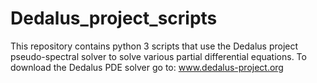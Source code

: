 # Dedalus_project_scripts
This repository contains python 3 scripts that use the Dedalus project pseudo-spectral solver to solve various partial differential equations. To download the Dedalus PDE solver go to: www.dedalus-project.org
